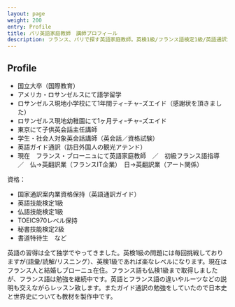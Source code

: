 ```yaml
---
layout: page
weight: 200
entry: Profile
title: パリ英語家庭教師　講師プロフィール
description: フランス、パリで探す英語家庭教師。英検1級/フランス語検定1級/英語通訳ガイド/TOEIC970の資格を持つ日本人女性講師です。
---
```


## Profile

* 国立大卒（国際教育）
* アメリカ・ロサンゼルスにて語学留学
* ロサンゼルス現地小学校にて1年間ティｰチャｰズエイド（感謝状を頂きました）
* ロサンゼルス現地幼稚園にて1ヶ月ティｰチャｰズエイド
* 東京にて子供英会話主任講師
* 学生・社会人対象英会話講師（英会話／資格試験）
* 英語ガイド通訳（訪日外国人の観光アテンド）
* 現在　フランス・ブローニュにて英語家庭教師　／　初級フランス語指導　／　仏→英翻訳業（フランスIT企業）　日→英翻訳業（アート関係）

資格：

* 国家通訳案内業資格保持（英語通訳ガイド）
* 英語技能検定1級
* 仏語技能検定1級
* TOEIC970レベル保持
* 秘書技能検定2級
* 書道特待生　など

英語の習得は全て独学でやってきました。英検1級の問題には毎回挑戦しておりますが(語彙/読解/リスニング）、英検1級であれば楽なレベルになります。現在はフランス人と結婚しブローニュ在住。フランス語も仏検1級まで取得しましたが、フランス語は勉強を継続中です。英語とフランス語の違いやルーツなどの説明も交えながらレッスン致します。またガイド通訳の勉強をしていたので日本史と世界史についても教材を製作中です。
